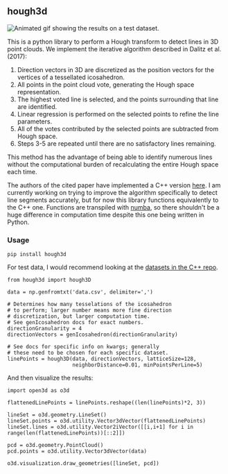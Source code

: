 ## hough3d

![Animated gif showing the results on a test dataset.](https://raw.githubusercontent.com/Jfeatherstone/hough3d/refs/heads/master/test_images/synthetic_b.gif)

This is a python library to perform a Hough transform to detect lines in 3D point clouds. We implement the iterative algorithm described in Dalitz et al. (2017):

1. Direction vectors in 3D are discretized as the position vectors for the vertices of a tessellated icosahedron.
2. All points in the point cloud vote, generating the Hough space representation.
3. The highest voted line is selected, and the points surrounding that line are identified.
4. Linear regression is performed on the selected points to refine the line parameters.
5. All of the votes contributed by the selected points are subtracted from Hough space.
6. Steps 3-5 are repeated until there are no satisfactory lines remaining.

This method has the advantage of being able to identify numerous lines without the computational burden of recalculating the entire Hough space each time.

The authors of the cited paper have implemented a C++ version [here](https://github.com/cdalitz/hough-3d-lines/). I am currently working on trying to improve the algorithm specifically to detect line segments accurately, but for now this library functions equivalently to the C++ one. Functions are transpiled with [numba](https://numba.readthedocs.io/), so there shouldn't be a huge difference in computation time despite this one being written in Python.


### Usage

```
pip install hough3d
```

For test data, I would recommend looking at the [datasets in the C++ repo](https://github.com/cdalitz/hough-3d-lines/tree/master/data).

```
from hough3d import hough3D

data = np.genfromtxt('data.csv', delimiter=',')

# Determines how many tesselations of the icosahedron
# to perform; larger number means more fine direction
# discretization, but larger computation time.
# See genIcosahedron docs for exact numbers.
directionGranularity = 4
directionVectors = genIcosahedron(directionGranularity)

# See docs for specific info on kwargs; generally
# these need to be chosen for each specific dataset.
linePoints = hough3D(data, directionVectors, latticeSize=128,
                     neighborDistance=0.01, minPointsPerLine=5)

```

And then visualize the results:

```
import open3d as o3d

flattenedLinePoints = linePoints.reshape((len(linePoints)*2, 3))

lineSet = o3d.geometry.LineSet()
lineSet.points = o3d.utility.Vector3dVector(flattenedLinePoints)
lineSet.lines = o3d.utility.Vector2iVector([[i,i+1] for i in range(len(flattenedLinePoints))[::2]])

pcd = o3d.geometry.PointCloud()
pcd.points = o3d.utility.Vector3dVector(data)

o3d.visualization.draw_geometries([lineSet, pcd])
```
